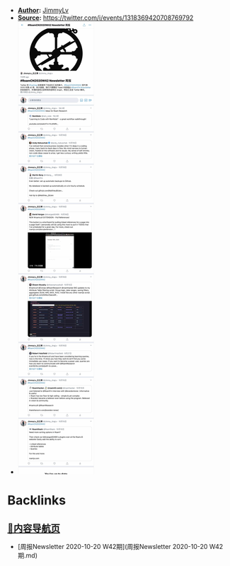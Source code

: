 - **[Author](Author.md):** [JimmyLv](JimmyLv.md)
- **[Source](Source.md):** https://twitter.com/i/events/1318369420708769792
- ![](../images/kQLxqDUYdG.png?)

# Backlinks
## [🎈内容导航页](🎈内容导航页.md)
- [周报Newsletter 2020-10-20 W42期](周报Newsletter 2020-10-20 W42期.md)

